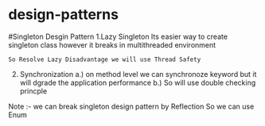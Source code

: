 # design-patterns

#Singleton Desgin Pattern
 1.Lazy Singleton Its easier way to create singleton class however it breaks in multithreaded environment
 
 	So Resolve Lazy Disadvantage we will use Thread Safety
 
 2. Synchronization 
   a.) on method level we can synchronoze keyword but it will dgrade the application performance
   b.) So will use double checking princple 
   
 Note :- we can break singleton design pattern by Reflection So we can use Enum